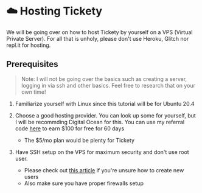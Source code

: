 # ☁️ Hosting Tickety

We will be going over on how to host Tickety by yourself on a VPS (Virtual Private Server). For all that is unholy, please don't use Heroku, Glitch nor repl.it for hosting.

## Prerequisites

> Note: I will not be going over the basics such as creating a server, logging in via ssh and other basics. Feel free to research that on your own time!

1. Familiarize yourself with Linux since this tutorial will be for Ubuntu 20.4

2. Choose a good hosting provider. You can look up some for yourself, but I will be recommding Digital Ocean for this. You can use my referral code [here](https://m.do.co/c/0ca904582444) to earn $100 for free for 60 days

    - The $5/mo plan would be plenty for Tickety
    
3. Have SSH setup on the VPS for maximum security and don't use root user.

    - Please check out [this article](https://www.digitalocean.com/community/tutorials/initial-server-setup-with-ubuntu-20-04) if you're unsure how to create new users
    - Also make sure you have proper firewalls setup
